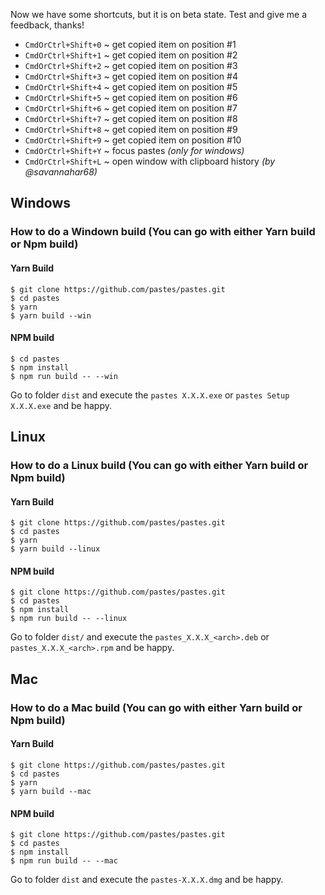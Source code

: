 Now we have some shortcuts, but it is on beta state. Test and give me a feedback, thanks!

* `CmdOrCtrl+Shift+0` ~ get copied item on position #1
* `CmdOrCtrl+Shift+1` ~ get copied item on position #2
* `CmdOrCtrl+Shift+2` ~ get copied item on position #3
* `CmdOrCtrl+Shift+3` ~ get copied item on position #4
* `CmdOrCtrl+Shift+4` ~ get copied item on position #5
* `CmdOrCtrl+Shift+5` ~ get copied item on position #6
* `CmdOrCtrl+Shift+6` ~ get copied item on position #7
* `CmdOrCtrl+Shift+7` ~ get copied item on position #8
* `CmdOrCtrl+Shift+8` ~ get copied item on position #9
* `CmdOrCtrl+Shift+9` ~ get copied item on position #10
* `CmdOrCtrl+Shift+Y` ~ focus pastes _(only for windows)_
* `CmdOrCtrl+Shift+L` ~ open window with clipboard history _(by @savannahar68)_

## Windows

### How to do a Windown build (You can go with either Yarn build or Npm build) 
#### Yarn Build

```
$ git clone https://github.com/pastes/pastes.git
$ cd pastes
$ yarn
$ yarn build --win
```
#### NPM build
```
$ cd pastes
$ npm install
$ npm run build -- --win
```

Go to folder `dist` and execute the `pastes X.X.X.exe` or `pastes Setup X.X.X.exe` and be happy.

## Linux

### How to do a Linux build (You can go with either Yarn build or Npm build)
#### Yarn Build

```
$ git clone https://github.com/pastes/pastes.git
$ cd pastes
$ yarn
$ yarn build --linux
```

#### NPM build
```
$ git clone https://github.com/pastes/pastes.git
$ cd pastes
$ npm install
$ npm run build -- --linux
```

Go to folder `dist/` and execute the `pastes_X.X.X_<arch>.deb` or `pastes_X.X.X_<arch>.rpm` and be happy.

## Mac

### How to do a Mac build (You can go with either Yarn build or Npm build)
#### Yarn Build
```
$ git clone https://github.com/pastes/pastes.git
$ cd pastes
$ yarn
$ yarn build --mac
```

#### NPM build
```
$ git clone https://github.com/pastes/pastes.git
$ cd pastes
$ npm install
$ npm run build -- --mac
```

Go to folder `dist` and execute the `pastes-X.X.X.dmg` and be happy.
